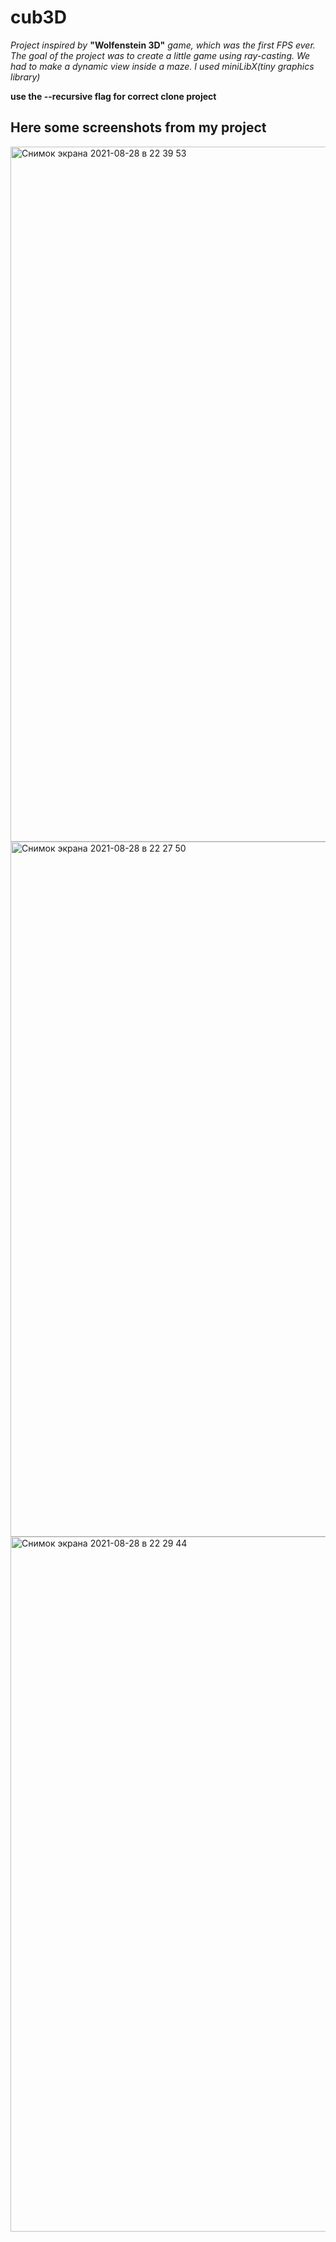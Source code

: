 # cub3D
*Project inspired by* 
**"Wolfenstein 3D"**
*game, which was the first FPS ever. The
goal of the project was to create a little game using ray-casting.* 
*We had to make a dynamic view inside a maze. I used miniLibX(tiny graphics library)*


**use the --recursive flag for correct clone project**

## Here some screenshots from my project
<img width="1112" alt="Снимок экрана 2021-08-28 в 22 39 53" src="https://user-images.githubusercontent.com/75530705/131231399-6a70a104-62ce-4110-858c-8f17c27eedff.png">
<img width="1112" alt="Снимок экрана 2021-08-28 в 22 27 50" src="https://user-images.githubusercontent.com/75530705/131231442-3213b320-11db-4e78-9c57-702d13adb502.png">
<img width="1112" alt="Снимок экрана 2021-08-28 в 22 29 44" src="https://user-images.githubusercontent.com/75530705/131231446-0ff1a9a7-296e-4818-9925-e361c26218b8.png">


